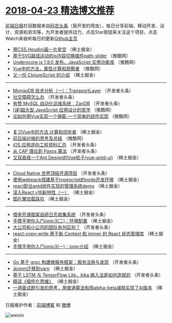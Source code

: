 # [2018-04-23 精选博文推荐](http://hao.caibaojian.com/date/2018/04/23)

[前端日报](http://caibaojian.com/c/news)栏目数据来自[码农头条](http://hao.caibaojian.com/)（我开发的爬虫），每日分享前端、移动开发、设计、资源和资讯等，为开发者提供动力，点击Star按钮来关注这个项目，点击Watch来收听每日的更新[Github主页](https://github.com/kujian/frontendDaily)
* [用CSS Houdini画一片星空](http://hao.caibaojian.com/71724.html) （稀土掘金）
* [基于SVG路径运动的js内容切换插件path-slider](http://hao.caibaojian.com/71760.html) （推酷网）
* [Underscore.js 1.9.0 发布，JavaScript 实用功能库](http://hao.caibaojian.com/71761.html) （推酷网）
* [Vue中的方法，属性计算和观察者](http://hao.caibaojian.com/71758.html) （推酷网）
* [又一份 ClojureScript 的介绍](http://hao.caibaojian.com/71718.html) （稀土掘金）

***
* [MongoDB 技术分析（一）：TransportLayer](http://hao.caibaojian.com/71735.html) （开发者头条）
* [社交障碍怎么办](http://hao.caibaojian.com/71737.html) （开发者头条）
* [有赞 MySQL 自动化运维系统：ZanDB](http://hao.caibaojian.com/71727.html) （开发者头条）
* [[译]超大型 JavaScript 应用设计的哲学](http://hao.caibaojian.com/71762.html) （推酷网）
* [论如何用Vue实现一个弹窗-一个简单的组件实现](http://hao.caibaojian.com/71757.html) （推酷网）

***
* [复习Vue中的方法,计算和侦听者](http://hao.caibaojian.com/71721.html) （稀土掘金）
* [前后端对接的思考及总结](http://hao.caibaojian.com/71759.html) （推酷网）
* [iOS 应用逆向工程资料汇总](http://hao.caibaojian.com/71733.html) （开发者头条）
* [从 CAP 理论到 Paxos 算法](http://hao.caibaojian.com/71725.html) （开发者头条）
* [又双叒叕一个Ant Design的Vue轮子(vue-antd-ui)](http://hao.caibaojian.com/71797.html) （稀土掘金）

***
* [Cloud Native 世界顶级开源项目](http://hao.caibaojian.com/71734.html) （开发者头条）
* [使用webpack搭建基于typescript的node开发环境](http://hao.caibaojian.com/71723.html) （稀土掘金）
* [react配合antd组件实现的管理系统demo](http://hao.caibaojian.com/71798.html) （稀土掘金）
* [深入React v16新特性（一）](http://hao.caibaojian.com/71794.html) （稀土掘金）
* [图片懒加载踩坑](http://hao.caibaojian.com/71799.html) （稀土掘金）

***
* [借鉴开源框架自研日志收集系统](http://hao.caibaojian.com/71736.html) （开发者头条）
* [手摸手带你入门ionic3(二)：环境配置](http://hao.caibaojian.com/71788.html) （稀土掘金）
* [大公司和小公司的团队有何区别？](http://hao.caibaojian.com/71726.html) （开发者头条）
* [react-copy-write 基于新 Context 和 immer 的 React 状态管理库](http://hao.caibaojian.com/71800.html) （稀土掘金）
* [手摸手带你入门ionic3(一)：ionic介绍](http://hao.caibaojian.com/71789.html) （稀土掘金）

***
* [Go 基于 grpc 构建微服务框架：服务注册与发现](http://hao.caibaojian.com/71729.html) （开发者头条）
* [从npm迁移到yarn](http://hao.caibaojian.com/71801.html) （稀土掘金）
* [基于 LSTM 与 TensorFlow Lite，kika 输入法是如何造就的](http://hao.caibaojian.com/71738.html) （开发者头条）
* [精读《插件化思维》](http://hao.caibaojian.com/71795.html) （稀土掘金）
* [一道面试题引发的思考，用普通算法和用alpha-beta减枝实现了AI版本](http://hao.caibaojian.com/71802.html) （稀土掘金）

日报维护作者：[前端博客](http://caibaojian.com/) 和 [微博](http://caibaojian.com/go/weibo)

![weixin](https://user-images.githubusercontent.com/3055447/38468989-651132ac-3b80-11e8-8e6b-15122322a9d7.png)